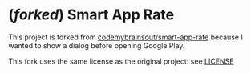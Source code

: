 # (*forked*) Smart App Rate

This project is forked from [codemybrainsout/smart-app-rate](https://github.com/codemybrainsout/smart-app-rate) because I wanted to show a dialog before opening Google Play.

This fork uses the same license as the original project: see [LICENSE](https://github.com/Carlosph/smart-app-rate/blob/master/LICENSE)
